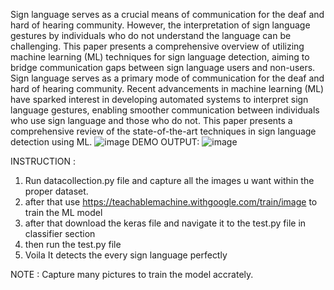 Sign language serves as a crucial means of communication for the deaf and hard of hearing community.
However, the interpretation of sign language gestures by individuals who do not understand the language can be challenging. 
This paper presents a comprehensive overview of utilizing machine learning (ML) techniques for sign language detection, aiming to bridge communication gaps between sign language users and non-users. 
Sign language serves as a primary mode of communication for the deaf and hard of hearing community. 
Recent advancements in machine learning (ML) have sparked interest in developing automated systems to interpret sign language gestures, enabling smoother communication between individuals who use sign language and those who do not.
This paper presents a comprehensive review of the state-of-the-art techniques in sign language detection using ML.
![image](https://github.com/user-attachments/assets/5615b125-bf96-448d-8893-20d1e33e8d8c)
DEMO OUTPUT:
![image](https://github.com/user-attachments/assets/bd2630fd-5923-4f21-8f6d-a06727c76999)

INSTRUCTION :
1. Run datacollection.py file and capture all the images u want within the proper dataset.
2. after that use https://teachablemachine.withgoogle.com/train/image to train the ML model
3. after that download the keras file and navigate it to the test.py file in classifier section
4. then run the test.py file
5. Voila It detects the every sign language perfectly

NOTE : Capture many pictures to train the model accrately.
